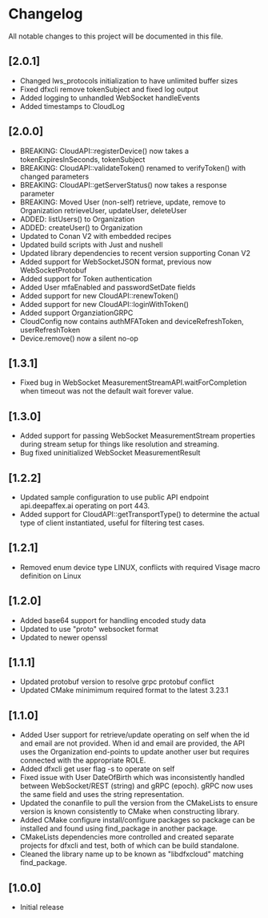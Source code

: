 # Changelog
All notable changes to this project will be documented in this file.

## [2.0.1]
 - Changed lws_protocols initialization to have unlimited buffer sizes
 - Fixed dfxcli remove tokenSubject and fixed log output
 - Added logging to unhandled WebSocket handleEvents
 - Added timestamps to CloudLog

## [2.0.0]
 - BREAKING: CloudAPI::registerDevice() now takes a tokenExpiresInSeconds, tokenSubject
 - BREAKING: CloudAPI::validateToken() renamed to verifyToken() with changed parameters
 - BREAKING: CloudAPI::getServerStatus() now takes a response parameter
 - BREAKING: Moved User (non-self) retrieve, update, remove to Organization retrieveUser, updateUser, deleteUser
 - ADDED: listUsers() to Organization
 - ADDED: createUser() to Organization
 - Updated to Conan V2 with embedded recipes
 - Updated build scripts with Just and nushell
 - Updated library dependencies to recent version supporting Conan V2
 - Added support for WebSocketJSON format, previous now WebSocketProtobuf
 - Added support for Token authentication
 - Added User mfaEnabled and passwordSetDate fields
 - Added support for new CloudAPI::renewToken()
 - Added support for new CloudAPI::loginWithToken()
 - Added support OrganziationGRPC
 - CloudConfig now contains authMFAToken and deviceRefreshToken, userRefreshToken
 - Device.remove() now a silent no-op

## [1.3.1]
 - Fixed bug in WebSocket MeasurementStreamAPI.waitForCompletion when
   timeout was not the default wait forever value.

## [1.3.0]
 - Added support for passing WebSocket MeasurementStream properties
   during stream setup for things like resolution and streaming.
 - Bug fixed uninitialized WebSocket MeasurementResult

## [1.2.2]
 - Updated sample configuration to use public API endpoint api.deepaffex.ai
   operating on port 443.
 - Added support for CloudAPI::getTransportType() to determine the
   actual type of client instantiated, useful for filtering test cases.

## [1.2.1]
 - Removed enum device type LINUX, conflicts with required Visage
   macro definition on Linux

## [1.2.0]
 - Added base64 support for handling encoded study data
 - Updated to use "proto" websocket format
 - Updated to newer openssl

## [1.1.1]
 - Updated protobuf version to resolve grpc protobuf conflict
 - Updated CMake minimimum required format to the latest 3.23.1

## [1.1.0]
 - Added User support for retrieve/update operating on self when the
   id and email are not provided. When id and email are provided, the
   API uses the Organization end-points to update another user but
   requires connected with the appropriate ROLE.
 - Added dfxcli get user flag -s to operate on self
 - Fixed issue with User DateOfBirth which was inconsistently handled
   between WebSocket/REST (string) and gRPC (epoch). gRPC now uses
   the same field and uses the string representation.
 - Updated the conanfile to pull the version from the CMakeLists to
   ensure version is known consistently to CMake when constructing
   library.
 - Added CMake configure install/configure packages so package can
   be installed and found using find_package in another package.
 - CMakeLists dependencies more controlled and created separate
   projects for dfxcli and test, both of which can be build standalone.
 - Cleaned the library name up to be known as "libdfxcloud" matching
   find_package.

## [1.0.0]
 - Initial release
